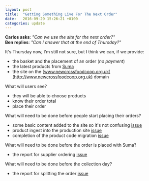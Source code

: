 ```yaml
---
layout: post
title:  "Getting Something Live For The Next Order"
date:   2016-09-29 15:26:21 +0100
categories: update
---
```


**Carlos asks**: _"Can we use the site for the next order?"_  
**Ben replies**: _"Can I answer that at the end of Thursday?"_

It's Thursday now, I'm still not sure, but I think we can, if we provide:

* the basket and the placement of an order (*no payment*)
* the latest products from [Suma](http://www.suma.coop)
* the site on the [www.newcrossfoodcoop.org.uk](http://www.newcrossfoodcoop.org.uk) domain

What will users see?

* they will be able to choose products
* know their order total
* place their order

What will need to be done before people start placing their orders?

* some basic content added to the site so it's not confusing [issue](https://github.com/newcrossfoodcoop/nxfc/issues/54)
* product ingest into the production site [issue](https://github.com/newcrossfoodcoop/nxfc/issues/56)
* completion of the product code migration [issue](https://github.com/newcrossfoodcoop/nxfc/issues/55)

What will need to be done before the order is placed with Suma?

* the report for supplier ordering [issue](https://github.com/newcrossfoodcoop/nxfc/issues/57)

What will need to be done before the collection day?

* the report for splitting the order [issue](https://github.com/newcrossfoodcoop/nxfc/issues/58)


